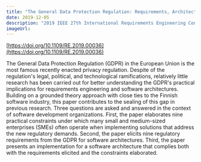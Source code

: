 ```yaml
---
title: "The General Data Protection Regulation: Requirements, Architectures, and Constraints"
date: 2019-12-05
description: "2019 IEEE 27th International Requirements Engineering Conference (RE)"
imageUrl:
---
```

[https://doi.org/10.1109/RE.2019.00036](https://doi.org/10.1109/RE.2019.00036)

The General Data Protection Regulation (GDPR) in the European Union is the most famous recently enacted privacy regulation. Despite of the regulation's legal, political, and technological ramifications, relatively little research has been carried out for better understanding the GDPR's practical implications for requirements engineering and software architectures. Building on a grounded theory approach with close ties to the Finnish software industry, this paper contributes to the sealing of this gap in previous research. Three questions are asked and answered in the context of software development organizations. First, the paper elaborates nine practical constraints under which many small and medium-sized enterprises (SMEs) often operate when implementing solutions that address the new regulatory demands. Second, the paper elicits nine regulatory requirements from the GDPR for software architectures. Third, the paper presents an implementation for a software architecture that complies both with the requirements elicited and the constraints elaborated.



